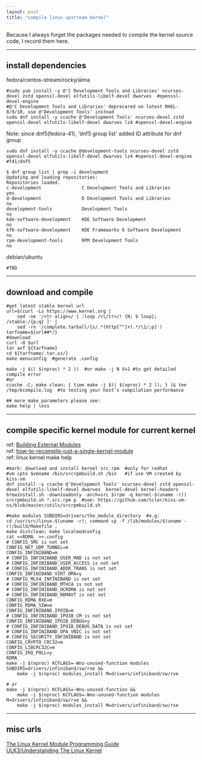 ```yaml
---
layout: post
title: "compile linux upstream kernel"
---
```


Because I always forget the packages needed to compile the kernel source code, I record them here.

---
## install dependencies
fedora/centos-stream/rocky/alma
```
#sudo yum install -y @'C Development Tools and Libraries' ncurses-devel zstd openssl-devel elfutils-libelf-devel dwarves  #openssl-devel-engine
#@'C Development Tools and Libraries' deprecared on latest RHEL-8/9/10, use @'Development Tools' instead
sudo dnf install -y ccache @'Development Tools' ncurses-devel zstd openssl-devel elfutils-libelf-devel dwarves lz4 #openssl-devel-engine
```

Note: since dnf5(fedora-41), 'dnf5 group list' added ID attribute for dnf group
```
sudo dnf install -y ccache @development-tools ncurses-devel zstd openssl-devel elfutils-libelf-devel dwarves lz4 #openssl-devel-engine  #f41/dnf5
```

```
$ dnf group list | grep -i development
Updating and loading repositories:
Repositories loaded.
c-development               C Development Tools and Libraries                 yes
d-development               D Development Tools and Libraries                  no
development-tools           Development Tools                                  no
kde-software-development    KDE Software Development                           no
kf6-software-development    KDE Frameworks 6 Software Development              no
rpm-development-tools       RPM Development Tools                              no
```

debian/ubuntu
```
#TBD
```

---
## download and compile
```
#get latest stable kernel url
url=$(curl -Ls https://www.kernel.org |
    sed -ne '/<tr align=/ { :loop /<\/tr>/! {N; b loop}; /stable:/{p;q} }' |
    sed -rn '/complete.tarball/{s/.*(http[^"]+).*/\1/;p}')
tarfname=${url##*/}
#download
curl -O $url
tar axf ${tarfname}
cd ${tarfname/.tar.xz/}
make menuconfig  #generate .config

make -j $(( $(nproc) * 2 ))  #or make -j N V=1 #to get detailed compile error
#or
ccache -C; make clean; { time make -j $(( $(nproc) * 2 )); } |& tee /tmp/kcompile.log  #to testing your host’s compilation performance

## more make parameters please see:
make help | less
```

---
## compile specific kernel module for current kernel
ref: [Building External Modules](https://docs.kernel.org/kbuild/modules.html)  
ref: [how-to-recompile-just-a-single-kernel-module](https://stackoverflow.com/questions/8744087/how-to-recompile-just-a-single-kernel-module)  
ref: linux kernel make help
```
#mark: download and install kernel src.rpm  #only for redhat
#vm cpto $vmname /bin/srcrpmbuild.sh /bin   #if use VM created by kiss-vm
dnf install -y ccache @'Development Tools' ncurses-devel zstd openssl-devel elfutils-libelf-devel dwarves  kernel-devel kernel-headers
brewinstall.sh -downloadonly -arch=src $(rpm -q kernel-$(uname -r))
srcrpmbuild.sh *.src.rpm p  #see: https://github.com/tcler/kiss-vm-ns/blob/master/utils/srcrpmbuild.sh

#make modules SUBDIRS=drivers/the_module_directory  #e.g:
cd /usr/src/linux-$(uname -r); command cp -f /lib/modules/$(uname -r)/build/Makefile .
make distclean; make localmodconfig
cat <<RDMA_ >>.config
# CONFIG_SMC is not set
CONFIG_NET_UDP_TUNNEL=m
CONFIG_INFINIBAND=m
# CONFIG_INFINIBAND_USER_MAD is not set
# CONFIG_INFINIBAND_USER_ACCESS is not set
# CONFIG_INFINIBAND_ADDR_TRANS is not set
CONFIG_INFINIBAND_VIRT_DMA=y
# CONFIG_MLX4_INFINIBAND is not set
# CONFIG_INFINIBAND_MTHCA is not set
# CONFIG_INFINIBAND_OCRDMA is not set
# CONFIG_INFINIBAND_RDMAVT is not set
CONFIG_RDMA_RXE=m
CONFIG_RDMA_SIW=m
CONFIG_INFINIBAND_IPOIB=m
# CONFIG_INFINIBAND_IPOIB_CM is not set
CONFIG_INFINIBAND_IPOIB_DEBUG=y
# CONFIG_INFINIBAND_IPOIB_DEBUG_DATA is not set
# CONFIG_INFINIBAND_OPA_VNIC is not set
# CONFIG_SECURITY_INFINIBAND is not set
CONFIG_CRYPTO_CRC32=m
CONFIG_LIBCRC32C=m
CONFIG_IRQ_POLL=y
RDMA_
make -j $(nproc) KCFLAGS=-Wno-unused-function modules SUBDIRS=drivers/infiniband/sw/rxe &&
    make -j $(nproc) modules_install M=drivers/infiniband/sw/rxe

# or
make -j $(nproc) KCFLAGS=-Wno-unused-function &&
    make -j $(nproc) KCFLAGS=-Wno-unused-function modules M=drivers/infiniband/sw/rxe &&
    make -j $(nproc) modules_install M=drivers/infiniband/sw/rxe
```


---
## misc urls
[The Linux Kernel Module Programming Guide](https://sysprog21.github.io/lkmpg/)  
[ULK3/Understanding The Linux Kernel](https://www.cs.utexas.edu/~rossbach/cs380p/papers/ulk3.pdf)  
